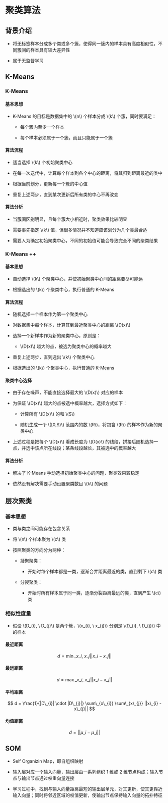 <script type="text/javascript" src="http://cdn.mathjax.org/mathjax/latest/MathJax.js?config=default"></script>

# 聚类算法

## 背景介绍

- 将无标签样本分成多个类或多个簇，使得同一簇内的样本具有高度相似性，不同簇间的样本具有较大差异性

- 属于无监督学习

## K-Means

### K-Means


#### 基本思想

- K-Means 的目标是数据集中的 \\(n\\) 个样本分成 \\(k\\) 个簇，同时要满足：

	- 每个簇内至少一个样本

	- 每个样本必须属于一个簇，而且只能属于一个簇

#### 算法流程

- 适当选择 \\(k\\) 个初始聚类中心

- 在每一次迭代中，计算每个样本到各个中心的距离，将其归到距离最近的类中

- 根据当前划分，更新每一个簇的中心值

- 重复上述两步，直到某次更新后所有类的中心不再改变

#### 算法分析

- 当簇间区别明显，且每个簇大小相近时，聚类效果比较明显

- 需要事先指定 \\(k\\) 值，但很多情况并不知道应该划分为几个类最合适

- 需要人为确定初始聚类中心，不同的初始值可能会导致完全不同的聚类结果

### K-Means ++

#### 基本思想

- 自动选择 \\(k\\) 个聚类中心，并使初始聚类中心间的距离要尽可能远

- 根据选出的 \\(k\\) 个聚类中心，执行普通的 K-Means 

#### 算法流程

- 随机选择一个样本作为第一个聚类中心

- 对数据集中每个样本，计算其到最近聚类中心的距离 \\(D(x)\\)

- 选择一个新样本作为新的聚类中心，原则是：

	- \\(D(x)\\) 越大的点，被选为聚类中心的概率越大

- 重复上述两步，直到选出 \\(k\\) 个聚类中心

- 根据选出的 \\(k\\) 个聚类中心，执行普通的 K-Means 

#### 聚类中心选择

- 由于存在噪声，不能直接选择最大的 \\(D(x)\\) 对应的样本

- 为保证 \\(D(x)\\) 越大的点被选中概率越大，选择方式如下：

	- 计算所有 \\(D(x)\\) 的和 \\(S\\)

	- 随机生成一个 \\([0,S)\\) 范围内的数 \\(R\\)，将包含 \\(R\\) 的样本作为新的聚类中心

- 上述过程是把每个 \\(D(x)\\) 看成长度为 \\(D(x)\\) 的线段，拼接后随机选择一点，并选中该点所在线段；某条线段越长，其被选中的概率越大

#### 算法分析

- 解决了 K-Means 手动选择初始聚类中心的问题，聚类效果较稳定

- 依然没有解决需要手动设置聚类数目 \\(k\\) 的问题

## 层次聚类

### 基本思想

- 类与类之间可能存在包含关系

- 将 \\(n\\) 个样本聚为 \\(c\\) 类

- 按照聚类的方向分为两种：

	- 凝聚聚类：

		- 开始时每个样本都是一类，逐渐合并距离最近的类，直到剩下 \\(c\\) 类

	- 分裂聚类：

		- 开始时所有样本属于同一类，逐渐分裂距离最远的类，直到产生 \\(c\\) 类

### 相似性度量

- 假设 \\(D\_{i}, \ D\_{j}\\) 是两个簇，\\(x\_{i}, \ x\_{j}\\) 分别是 \\(D\_{i}, \ D\_{j}\\) 中的样本

#### 最近距离

$$ d = \min\_{x\_{i}, \ x\_{j}} ||x\_{i} - x\_{j}|| $$

#### 最远距离

$$ d = \max\_{x\_{i}, \ x\_{j}} ||x\_{i} - x\_{j}|| $$

#### 平均距离

$$ d = \frac{1}{|D\_{i}| \cdot |D\_{j}|} \sum\_{x\_{i}} \sum\_{x\_{j}} ||x\_{i} - x\_{j}|| $$

#### 均值距离

$$ d = ||\mu\_{i} - \mu\_{j}|| $$

## SOM

- Self Organizin Map，即自组织映射

- 输入层对应一个输入向量，输出层由一系列组织 1 维或 2 维节点构成；输入节点与输出节点通过权重向量连接

- 学习过程中，找到与输入向量距离最短的输出层单元，对其更新，使其更靠近输入向量；同时将邻近区域的权值更新，使输出节点保持输入向量的拓扑特征